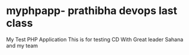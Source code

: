 # myphpapp- prathibha devops last class
My Test PHP Application
This is for testing CD
With Great leader Sahana and my team
